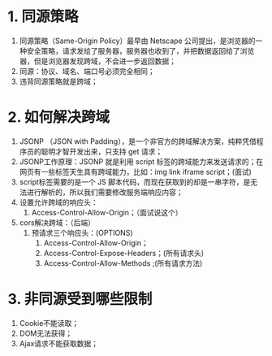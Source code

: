 # 1. 同源策略
1. 同源策略（Same-Origin Policy）最早由 Netscape 公司提出，是浏览器的一种安全策略，请求发给了服务器，服务器也收到了，并把数据返回给了浏览器，但是浏览器发现跨域，不会进一步返回数据；
2. 同源：协议、域名、端口号必须完全相同；
3. 违背同源策略就是跨域；
# 2. 如何解决跨域
1. JSONP （JSON with Padding），是一个非官方的跨域解决方案，纯粹凭借程序员的聪明才智开发出来，只支持 get 请求；
2. JSONP工作原理：JSONP 就是利用 script 标签的跨域能力来发送请求的；在网页有一些标签天生具有跨域能力，比如：img link iframe script；(面试)
3. script标签需要的是一个 JS 脚本代码，而现在获取到的却是一串字符，是无法进行解析的，所以我们需要修改服务端响应内容；
4. 设置允许跨域的响应头：
   1. Access-Control-Allow-Origin；（面试说这个）
5. cors解决跨域：（后端）
   1. 预请求三个响应头：(OPTIONS)
      1. Access-Control-Allow-Origin；
      2. Access-Control-Expose-Headers；(所有请求头)
      3. Access-Control-Allow-Methods ;(所有请求方法)
# 3. 非同源受到哪些限制
1. Cookie不能读取；
2. DOM无法获得；
3. Ajax请求不能获取数据；